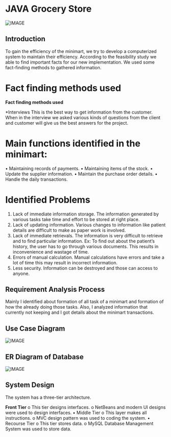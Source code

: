 # JAVA Grocery Store

![IMAGE](https://drive.google.com/file/d/1IL_K0uo97rFUCE_NdIKJO3pPdayLNvDM/view?usp=sharing)

## Introduction
To gain the efficiency of the minimart, we try to develop a computerized system to maintain
their efficiency. According to the feasibility study we able to find important facts for our new
implementation. We used some fact-finding methods to gathered information.

# Fact finding methods used


**Fact finding methods used**

*Interviews
This is the best way to get information from the customer. When in the
interview we asked various kinds of questions from the client and customer
will give us the best answers for the project.

# Main functions identified in the minimart:

• Maintaining records of payments.
• Maintaining items of the stock.
• Update the supplier information.
• Maintain the purchase order details.
• Handle the daily transactions.

# Identified Problems

1. Lack of immediate information storage.
    The information generated by various tasks take time and effort to be stored at right place.
2. Lack of updating information.
    Various changes to information like patient details are difficult to make as paper work is involved.
3. Lack of immediate retrievals.
    The information is very difficult to retrieve and to find particular information.
    Ex: To find out about the patient’s history, the user has to go through various documents.
      This results in inconvenience and wastage of time.
4. Errors of manual calculation.
    Manual calculations have errors and take a lot of time this may result in incorrect information.
5. Less security.
    Information can be destroyed and those can access to anyone.

## Requirement Analysis Process

Mainly I identified about formation of all task of a minimart and formation of how the already
doing those tasks. Also, I analyzed information that currently not keeping and I got details about
the minimart transactions.

## Use Case Diagram

![IMAGE](https://drive.google.com/file/d/1A0S3jP-K35OerLzTk4ENwcdDt1laa8by/view?usp=sharing)


## ER Diagram of Database

![IMAGE](https://drive.google.com/file/d/1TjiMohCiR3p3Q4_Sqyx9AIeIAcayEbif/view?usp=sharing)


## System Design

The system has a three-tier architecture.

**Front Tier**
o This tier designs interfaces.
o NetBeans and modern UI designs were used to design interfaces.
• Middle Tier
o This layer makes all instructions.
o MVC design pattern was used to coding the system.
• Recourse Tier
o This tier stores data.
o MySQL Database Management System was used to store data.
